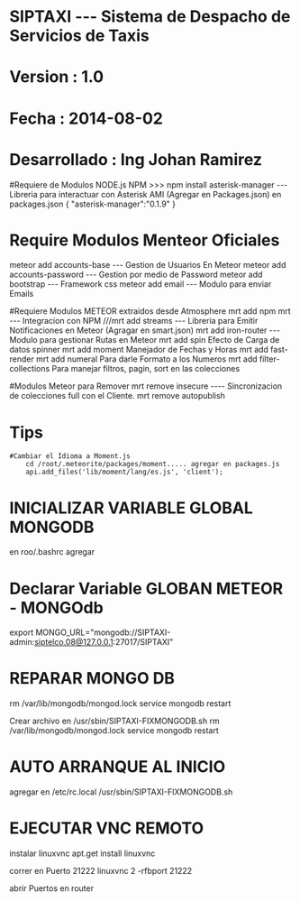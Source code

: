 # SIPTAXI --- Sistema de Despacho de Servicios de Taxis 
# Version : 1.0
# Fecha : 2014-08-02
# Desarrollado : Ing Johan Ramirez

#Requiere de Modulos NODE.js
NPM >>> npm install asterisk-manager	--- Libreria para interactuar con Asterisk AMI (Agregar en Packages.json)
								en packages.json
								{
											"asterisk-manager":"0.1.9"
										}

# Require Modulos Menteor Oficiales
meteor add accounts-base			--- Gestion de Usuarios En Meteor
meteor add accounts-password	--- Gestion por medio de Password
meteor add bootstrap			--- Framework css
meteor add email			--- Modulo para enviar Emails

#Requiere Modulos METEOR extraidos desde Atmosphere
mrt add npm					mrt --- Integracion con NPM
///mrt add streams				--- Libreria para Emitir Notificaciones en Meteor (Agragar en smart.json)
mrt add iron-router			--- Modulo para gestionar Rutas en Meteor
mrt add spin				Efecto de Carga de datos spinner
mrt add moment			Manejador de Fechas y Horas
mrt add fast-render
mrt add numeral			Para darle Formato a los Numeros
mrt add filter-collections		Para manejar filtros, pagin, sort en las colecciones


#Modulos Meteor para Remover
mrt remove insecure 			---- Sincronizacion de colecciones full con el Cliente.
mrt remove autopublish


# Tips
	#Cambiar el Idioma a Moment.js
		cd /root/.meteorite/packages/moment..... agregar en packages.js
		api.add_files('lib/moment/lang/es.js', 'client');


# INICIALIZAR VARIABLE GLOBAL MONGODB
en roo/.bashrc
agregar
# Declarar Variable GLOBAN METEOR - MONGOdb
export MONGO_URL="mongodb://SIPTAXI-admin:siptelco.08@127.0.0.1:27017/SIPTAXI"

# REPARAR MONGO DB
rm /var/lib/mongodb/mongod.lock
service mongodb restart

Crear archivo en /usr/sbin/SIPTAXI-FIXMONGODB.sh
rm /var/lib/mongodb/mongod.lock
service mongodb restart

# AUTO ARRANQUE AL INICIO
agregar en /etc/rc.local
/usr/sbin/SIPTAXI-FIXMONGODB.sh

# EJECUTAR VNC REMOTO
instalar linuxvnc
apt.get install linuxvnc

correr en Puerto 21222
linuxvnc 2 -rfbport 21222

abrir Puertos en router